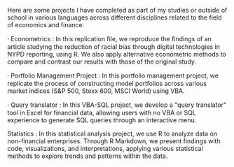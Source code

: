 Here are some projects I have completed as part of my studies or outside of school in various languages across different disciplines related to the field of economics and finance.

⸱ Econometrics : In this replication file, we reproduce the findings of an article studying the reduction of racial bias through digital technologies in NYPD reporting, using R. We also apply alternative econometric methods to compare and contrast our results with those of the original study.

⸱ Portfolio Management Project : In this portfolio management project, we replicate the process of constructing model portfolios across various market indices (S&P 500, Stoxx 600, MSCI World) using VBA.

⸱ Query translator : In this VBA-SQL project, we develop a "query translator" tool in Excel for financial data, allowing users with no VBA or SQL experience to generate SQL queries through an interactive menu.

Statistics : In this statistical analysis project, we use R to analyze data on non-financial enterprises. Through R Markdown, we present findings with code, visualizations, and interpretations, applying various statistical methods to explore trends and patterns within the data. 

